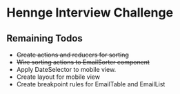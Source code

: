 # Hennge Interview Challenge

## Remaining Todos

- ~~Create actions and reducers for sorting~~
- ~~Wire sorting actions to EmailSorter component~~
- Apply DateSelector to mobile view.
- Create layout for mobile view
- Create breakpoint rules for EmailTable and EmailList
